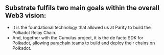 ##  Substrate fulfils two main goals within the overall Web3 vision: 
- It is the foundational technology that allowed us at Parity to build the Polkadot Relay Chain.
- And, together with the Cumulus project, it is the de facto SDK for Polkadot, allowing parachain teams to build and deploy their chains on Polkadot.
